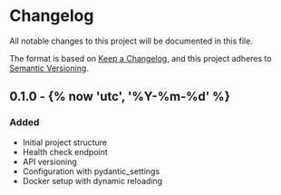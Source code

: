 # Changelog

All notable changes to this project will be documented in this file.

The format is based on [Keep a Changelog](https://keepachangelog.com/en/1.0.0/),
and this project adheres to [Semantic Versioning](https://semver.org/spec/v2.0.0.html).

## 0.1.0 - {% now 'utc', '%Y-%m-%d' %}

### Added
- Initial project structure
- Health check endpoint
- API versioning
- Configuration with pydantic_settings
- Docker setup with dynamic reloading